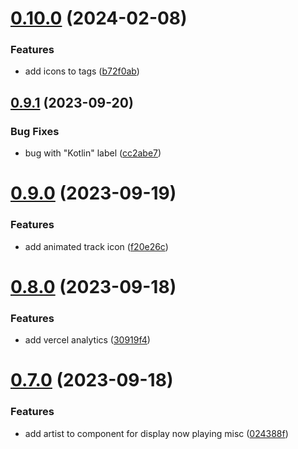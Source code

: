 # [0.10.0](https://github.com/thewyolar/portfolio/compare/v0.9.1...v0.10.0) (2024-02-08)


### Features

* add icons to tags ([b72f0ab](https://github.com/thewyolar/portfolio/commit/b72f0ab97a4a2a328b3a4bb47875439d10e7396c))



## [0.9.1](https://github.com/thewyolar/portfolio/compare/v0.9.0...v0.9.1) (2023-09-20)


### Bug Fixes

* bug with "Kotlin" label ([cc2abe7](https://github.com/thewyolar/portfolio/commit/cc2abe721ea7683840bd468a3916bd714ad40943))



# [0.9.0](https://github.com/thewyolar/portfolio/compare/v0.8.0...v0.9.0) (2023-09-19)


### Features

* add animated track icon ([f20e26c](https://github.com/thewyolar/portfolio/commit/f20e26c8225c020928cb7004f5b2ba7301a46011))



# [0.8.0](https://github.com/thewyolar/portfolio/compare/v0.7.0...v0.8.0) (2023-09-18)


### Features

* add vercel analytics ([30919f4](https://github.com/thewyolar/portfolio/commit/30919f4be3f1a5e12b8e74cb9f7bd4046e90dd0d))



# [0.7.0](https://github.com/thewyolar/portfolio/compare/v0.6.0...v0.7.0) (2023-09-18)


### Features

* add artist to component for display now playing misc ([024388f](https://github.com/thewyolar/portfolio/commit/024388f3a22190f80f3030cf5fabf00b3af115d4))



